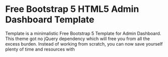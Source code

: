 # Free Bootstrap 5 HTML5 Admin Dashboard Template

Template is a minimalistic Free Bootstrap 5 Template for Admin Dashboard. This theme got no jQuery dependency which will free you from all the excess burden. Instead of working from scratch, you can now save yourself plenty of time and resources with